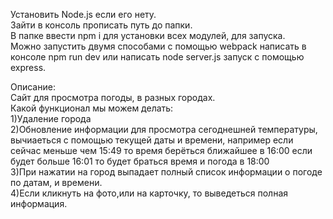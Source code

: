 Установить Node.js если его нету.<br>
Зайти в консоль прописать путь до папки.<br>
В папке ввести npm i для установки всех модулей, для запуска.<br>
Можно запустить двумя способами с помощью webpack написать в консоле npm run dev или написать node server.js запуск с помощью express.<br>

Описание:<br>
Сайт для просмотра погоды, в разных городах.<br>
Какой функционал мы можем делать:<br>
1)Удаление города<br>
2)Обновление информации для просмотра сегоднешней температуры, вычиаеться с помощью текущей даты и времени, например если сейчас  меньше чем 15:49 то время берёться ближайшее в 16:00 если будет больше 16:01 то будет браться время и погода в 18:00<br>
3)При нажатии на город выпадает полный список информации о погоде по датам, и времени.<br>
4)Если кликнуть на фото,или на карточку, то выведеться полная информация.